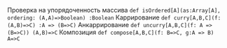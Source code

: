 Проверка на упорядоченность массива
`def isOrdered[A](as:Array[A], ordering: (A,A)=>Boolean) :Boolean`
Каррирование
`def curry[A,B,C](f: (A,B)=>C) :A => (B=>C)`
Анкаррирование
`def uncurry[A,B,C](f: A => (B=>C)) (A,B)=>C`
Композиция
`def compose[A,B,C](f: B=>C, g:A => B) A=>C`
